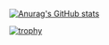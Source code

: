 [![Anurag's GitHub stats](https://github-readme-stats.vercel.app/api?username=M3do-1&theme=github_dark&show_icons=true)](https://github.com/anuraghazra/github-readme-stats)

[![trophy](https://github-profile-trophy.vercel.app/?username=ryo-ma&theme=onedark)](https://github.com/ryo-ma/github-profile-trophy)

